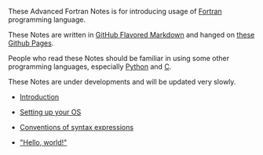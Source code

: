 These Advanced Fortran Notes is for introducing usage of [Fortran](https://fortran-lang.org/) programming language.

These Notes are written in [GitHub Flavored Markdown](https://github.github.com/gfm/) and hanged on [these Github Pages](https://gasinan.github.io/AdvForNotes).

People who read these Notes should be familiar in using some other programming languages, especially [Python](https://www.python.org/) and [C](https://www.open-std.org/jtc1/sc22/wg14/).

These Notes are under developments and will be updated very slowly.

<!--Introduction-->
- [Introduction](https://gasinan.github.io/AdvForNotes/Introduction)

<!--Setting_up_your_OS-->
- [Setting up your OS](https://gasinan.github.io/AdvForNotes/Setting_up_your_OS)

<!--Conventions_of_syntax_expressions-->
- [Conventions of syntax expressions](https://gasinan.github.io/AdvForNotes/Conventions_of_syntax_expressions)

<!--Hello_world-->
- ["Hello, world!"](https://gasinan.github.io/AdvForNotes/Hello_world)
